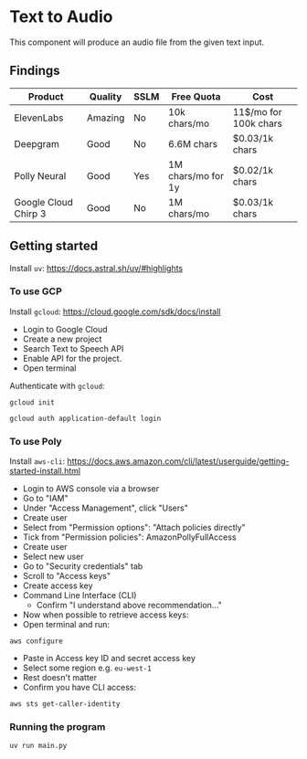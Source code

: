 # Text to Audio

This component will produce an audio file from the given text input.

## Findings

| Product              | Quality | SSLM | Free Quota         | Cost                  |
| -------------------- | ------- | ---- | ------------------ | --------------------- |
| ElevenLabs           | Amazing | No   | 10k chars/mo       | 11$/mo for 100k chars |
| Deepgram             | Good    | No   | 6.6M chars         | $0.03/1k chars        |
| Polly Neural         | Good    | Yes  | 1M chars/mo for 1y | $0.02/1k chars        |
| Google Cloud Chirp 3 | Good    | No   | 1M chars/mo        | $0.03/1k chars        |

## Getting started

Install `uv`: https://docs.astral.sh/uv/#highlights

### To use GCP

Install `gcloud`: https://cloud.google.com/sdk/docs/install

- Login to Google Cloud
- Create a new project
- Search Text to Speech API
- Enable API for the project.
- Open terminal

Authenticate with `gcloud`:

```
gcloud init
```

```
gcloud auth application-default login
```

### To use Poly

Install `aws-cli`:
https://docs.aws.amazon.com/cli/latest/userguide/getting-started-install.html

- Login to AWS console via a browser
- Go to "IAM"
- Under "Access Management", click "Users"
- Create user
- Select from "Permission options": "Attach policies directly"
- Tick from "Permission policies": AmazonPollyFullAccess
- Create user
- Select new user
- Go to "Security credentials" tab
- Scroll to "Access keys"
- Create access key
- Command Line Interface (CLI)
  - Confirm "I understand above recommendation..."
- Now when possible to retrieve access keys:
- Open terminal and run:

```
aws configure
```

- Paste in Access key ID and secret access key
- Select some region e.g. `eu-west-1`
- Rest doesn't matter
- Confirm you have CLI access:

```
aws sts get-caller-identity
```

### Running the program

```
uv run main.py
```
